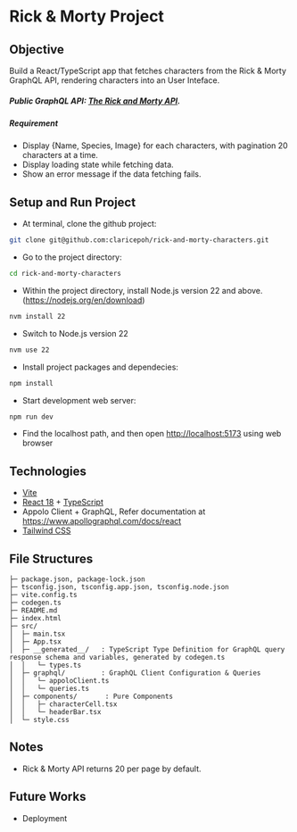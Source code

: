 # Rick & Morty Project

## Objective

Build a React/TypeScript app that fetches characters from the Rick & Morty GraphQL API, rendering characters into an User Inteface. 

##### Public GraphQL API: [The Rick and Morty API](https://rickandmortyapi.com/graphql).
##### Requirement
- Display {Name, Species, Image} for each characters, with pagination 20 characters at a time. 
- Display loading state while fetching data.
- Show an error message if the data fetching fails.

## Setup and Run Project
- At terminal, clone the github project:
```sh
git clone git@github.com:claricepoh/rick-and-morty-characters.git
```
- Go to the project directory:
```sh
cd rick-and-morty-characters
```
- Within the project directory, install Node.js version 22 and above. (https://nodejs.org/en/download) 
```sh
nvm install 22
```
- Switch to Node.js version 22 
```sh
nvm use 22
```
- Install project packages and dependecies:
```sh
npm install
```
- Start development web server:
```sh
npm run dev
```
- Find the localhost path, and then open [http://localhost:5173](http://localhost:5173) using web browser

## Technologies
- [Vite](https://vite.dev/)
- [React 18](https://react.dev) + [TypeScript](https://www.typescriptlang.org/)
- Appolo Client + GraphQL, Refer documentation at https://www.apollographql.com/docs/react
- [Tailwind CSS](https://tailwindcss.com/)

## File Structures
```
├─ package.json, package-lock.json
├─ tsconfig.json, tsconfig.app.json, tsconfig.node.json
├─ vite.config.ts
├─ codegen.ts
├─ README.md
├─ index.html
├─ src/
│  ├─ main.tsx
│  ├─ App.tsx
│  ├─ __generated__/   : TypeScript Type Definition for GraphQL query response schema and variables, generated by codegen.ts    
│  │   └─ types.ts
│  ├─ graphql/         : GraphQL Client Configuration & Queries
│  │   └─ appoloClient.ts
│  │   └─ queries.ts
│  ├─ components/       : Pure Components 
│  │   ├─ characterCell.tsx
│  │   └─ headerBar.tsx
│  └─ style.css
```
## Notes
- Rick & Morty API returns 20 per page by default.
  
## Future Works 
- Deployment
